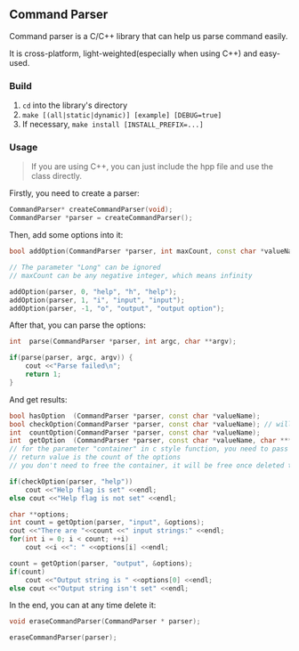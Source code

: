 ## Command Parser

Command parser is a C/C++ library that can help us parse command easily.

It is cross-platform, light-weighted(especially when using C++) and easy-used.


### Build

1. `cd` into the library's directory
2. `make [(all|static|dynamic)] [example] [DEBUG=true]`
3. If necessary, `make install [INSTALL_PREFIX=...]`



### Usage

>
> If you are using C++, you can just include the hpp file and use the class directly.
>

Firstly, you need to create a parser:

```cpp
CommandParser* createCommandParser(void);
CommandParser *parser = createCommandParser();
```



Then, add some options into it:

```cpp
bool addOption(CommandParser *parser, int maxCount, const char *valueName, const char *Short, const char *Long);

// The parameter "Long" can be ignored
// maxCount can be any negative integer, which means infinity

addOption(parser, 0, "help", "h", "help");
addOption(parser, 1, "i", "input", "input");
addOption(parser, -1, "o", "output", "output option");
```



After that, you can parse the options:

```cpp
int  parse(CommandParser *parser, int argc, char **argv);

if(parse(parser, argc, argv)) {
    cout <<"Parse failed\n";
    return 1;
}
```



And get results:

```cpp
bool hasOption  (CommandParser *parser, const char *valueName);
bool checkOption(CommandParser *parser, const char *valueName); // will crash if name not found
int  countOption(CommandParser *parser, const char *valueName);
int  getOption  (CommandParser *parser, const char *valueName, char ***container);
// for the parameter "container" in c style function, you need to pass a container's address
// return value is the count of the options
// you don't need to free the container, it will be free once deleted the parser

if(checkOption(parser, "help"))
	cout <<"Help flag is set" <<endl;
else cout <<"Help flag is not set" <<endl;

char **options;
int count = getOption(parser, "input", &options);
cout <<"There are "<<count <<" input strings:" <<endl;
for(int i = 0; i < count; ++i)
    cout <<i <<": " <<options[i] <<endl;

count = getOption(parser, "output", &options);
if(count)
    cout <<"Output string is " <<options[0] <<endl;
else cout <<"Output string isn't set" <<endl;
```



In the end, you can at any time delete it:

```cpp
void eraseCommandParser(CommandParser * parser);

eraseCommandParser(parser);
```